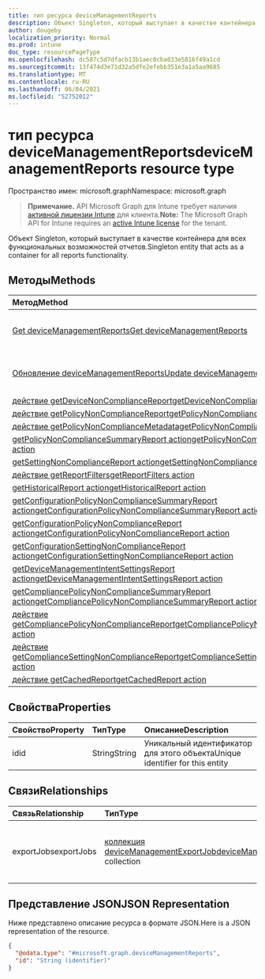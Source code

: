 ```yaml
---
title: тип ресурса deviceManagementReports
description: Объект Singleton, который выступает в качестве контейнера для всех функциональных возможностей отчетов.
author: dougeby
localization_priority: Normal
ms.prod: intune
doc_type: resourcePageType
ms.openlocfilehash: dc587c5d7dfacb13b1aec0cba033e5816f49a1cd
ms.sourcegitcommit: 13f474d3e71d32a5dfe2efebb351e3a1a5aa9685
ms.translationtype: MT
ms.contentlocale: ru-RU
ms.lasthandoff: 06/04/2021
ms.locfileid: "52752012"
---
```

# <a name="devicemanagementreports-resource-type"></a><span data-ttu-id="7d9ff-103">тип ресурса deviceManagementReports</span><span class="sxs-lookup"><span data-stu-id="7d9ff-103">deviceManagementReports resource type</span></span>

<span data-ttu-id="7d9ff-104">Пространство имен: microsoft.graph</span><span class="sxs-lookup"><span data-stu-id="7d9ff-104">Namespace: microsoft.graph</span></span>

> <span data-ttu-id="7d9ff-105">**Примечание.** API Microsoft Graph для Intune требует наличия [активной лицензии Intune](https://go.microsoft.com/fwlink/?linkid=839381) для клиента.</span><span class="sxs-lookup"><span data-stu-id="7d9ff-105">**Note:** The Microsoft Graph API for Intune requires an [active Intune license](https://go.microsoft.com/fwlink/?linkid=839381) for the tenant.</span></span>

<span data-ttu-id="7d9ff-106">Объект Singleton, который выступает в качестве контейнера для всех функциональных возможностей отчетов.</span><span class="sxs-lookup"><span data-stu-id="7d9ff-106">Singleton entity that acts as a container for all reports functionality.</span></span>

## <a name="methods"></a><span data-ttu-id="7d9ff-107">Методы</span><span class="sxs-lookup"><span data-stu-id="7d9ff-107">Methods</span></span>
|<span data-ttu-id="7d9ff-108">Метод</span><span class="sxs-lookup"><span data-stu-id="7d9ff-108">Method</span></span>|<span data-ttu-id="7d9ff-109">Возвращаемый тип</span><span class="sxs-lookup"><span data-stu-id="7d9ff-109">Return Type</span></span>|<span data-ttu-id="7d9ff-110">Описание</span><span class="sxs-lookup"><span data-stu-id="7d9ff-110">Description</span></span>|
|:---|:---|:---|
|[<span data-ttu-id="7d9ff-111">Get deviceManagementReports</span><span class="sxs-lookup"><span data-stu-id="7d9ff-111">Get deviceManagementReports</span></span>](../api/intune-reporting-devicemanagementreports-get.md)|[<span data-ttu-id="7d9ff-112">deviceManagementReports</span><span class="sxs-lookup"><span data-stu-id="7d9ff-112">deviceManagementReports</span></span>](../resources/intune-reporting-devicemanagementreports.md)|<span data-ttu-id="7d9ff-113">Чтение свойств и связей [объекта deviceManagementReports.](../resources/intune-reporting-devicemanagementreports.md)</span><span class="sxs-lookup"><span data-stu-id="7d9ff-113">Read properties and relationships of the [deviceManagementReports](../resources/intune-reporting-devicemanagementreports.md) object.</span></span>|
|[<span data-ttu-id="7d9ff-114">Обновление deviceManagementReports</span><span class="sxs-lookup"><span data-stu-id="7d9ff-114">Update deviceManagementReports</span></span>](../api/intune-reporting-devicemanagementreports-update.md)|[<span data-ttu-id="7d9ff-115">deviceManagementReports</span><span class="sxs-lookup"><span data-stu-id="7d9ff-115">deviceManagementReports</span></span>](../resources/intune-reporting-devicemanagementreports.md)|<span data-ttu-id="7d9ff-116">Обновление свойств объекта [deviceManagementReports.](../resources/intune-reporting-devicemanagementreports.md)</span><span class="sxs-lookup"><span data-stu-id="7d9ff-116">Update the properties of a [deviceManagementReports](../resources/intune-reporting-devicemanagementreports.md) object.</span></span>|
|[<span data-ttu-id="7d9ff-117">действие getDeviceNonComplianceReport</span><span class="sxs-lookup"><span data-stu-id="7d9ff-117">getDeviceNonComplianceReport action</span></span>](../api/intune-reporting-devicemanagementreports-getdevicenoncompliancereport.md)|<span data-ttu-id="7d9ff-118">Stream</span><span class="sxs-lookup"><span data-stu-id="7d9ff-118">Stream</span></span>|<span data-ttu-id="7d9ff-119">Н/Д</span><span class="sxs-lookup"><span data-stu-id="7d9ff-119">Not yet documented</span></span>|
|[<span data-ttu-id="7d9ff-120">действие getPolicyNonComplianceReport</span><span class="sxs-lookup"><span data-stu-id="7d9ff-120">getPolicyNonComplianceReport action</span></span>](../api/intune-reporting-devicemanagementreports-getpolicynoncompliancereport.md)|<span data-ttu-id="7d9ff-121">Stream</span><span class="sxs-lookup"><span data-stu-id="7d9ff-121">Stream</span></span>|<span data-ttu-id="7d9ff-122">Н/Д</span><span class="sxs-lookup"><span data-stu-id="7d9ff-122">Not yet documented</span></span>|
|[<span data-ttu-id="7d9ff-123">действие getPolicyNonComplianceMetadata</span><span class="sxs-lookup"><span data-stu-id="7d9ff-123">getPolicyNonComplianceMetadata action</span></span>](../api/intune-reporting-devicemanagementreports-getpolicynoncompliancemetadata.md)|<span data-ttu-id="7d9ff-124">Stream</span><span class="sxs-lookup"><span data-stu-id="7d9ff-124">Stream</span></span>|<span data-ttu-id="7d9ff-125">Н/Д</span><span class="sxs-lookup"><span data-stu-id="7d9ff-125">Not yet documented</span></span>|
|[<span data-ttu-id="7d9ff-126">getPolicyNonComplianceSummaryReport action</span><span class="sxs-lookup"><span data-stu-id="7d9ff-126">getPolicyNonComplianceSummaryReport action</span></span>](../api/intune-reporting-devicemanagementreports-getpolicynoncompliancesummaryreport.md)|<span data-ttu-id="7d9ff-127">Stream</span><span class="sxs-lookup"><span data-stu-id="7d9ff-127">Stream</span></span>|<span data-ttu-id="7d9ff-128">Н/Д</span><span class="sxs-lookup"><span data-stu-id="7d9ff-128">Not yet documented</span></span>|
|[<span data-ttu-id="7d9ff-129">getSettingNonComplianceReport action</span><span class="sxs-lookup"><span data-stu-id="7d9ff-129">getSettingNonComplianceReport action</span></span>](../api/intune-reporting-devicemanagementreports-getsettingnoncompliancereport.md)|<span data-ttu-id="7d9ff-130">Stream</span><span class="sxs-lookup"><span data-stu-id="7d9ff-130">Stream</span></span>|<span data-ttu-id="7d9ff-131">Н/Д</span><span class="sxs-lookup"><span data-stu-id="7d9ff-131">Not yet documented</span></span>|
|[<span data-ttu-id="7d9ff-132">действие getReportFilters</span><span class="sxs-lookup"><span data-stu-id="7d9ff-132">getReportFilters action</span></span>](../api/intune-reporting-devicemanagementreports-getreportfilters.md)|<span data-ttu-id="7d9ff-133">Stream</span><span class="sxs-lookup"><span data-stu-id="7d9ff-133">Stream</span></span>|<span data-ttu-id="7d9ff-134">Н/Д</span><span class="sxs-lookup"><span data-stu-id="7d9ff-134">Not yet documented</span></span>|
|[<span data-ttu-id="7d9ff-135">getHistoricalReport action</span><span class="sxs-lookup"><span data-stu-id="7d9ff-135">getHistoricalReport action</span></span>](../api/intune-reporting-devicemanagementreports-gethistoricalreport.md)|<span data-ttu-id="7d9ff-136">Stream</span><span class="sxs-lookup"><span data-stu-id="7d9ff-136">Stream</span></span>|<span data-ttu-id="7d9ff-137">Н/Д</span><span class="sxs-lookup"><span data-stu-id="7d9ff-137">Not yet documented</span></span>|
|[<span data-ttu-id="7d9ff-138">getConfigurationPolicyNonComplianceSummaryReport action</span><span class="sxs-lookup"><span data-stu-id="7d9ff-138">getConfigurationPolicyNonComplianceSummaryReport action</span></span>](../api/intune-reporting-devicemanagementreports-getconfigurationpolicynoncompliancesummaryreport.md)|<span data-ttu-id="7d9ff-139">Stream</span><span class="sxs-lookup"><span data-stu-id="7d9ff-139">Stream</span></span>|<span data-ttu-id="7d9ff-140">Н/Д</span><span class="sxs-lookup"><span data-stu-id="7d9ff-140">Not yet documented</span></span>|
|[<span data-ttu-id="7d9ff-141">getConfigurationPolicyNonComplianceReport action</span><span class="sxs-lookup"><span data-stu-id="7d9ff-141">getConfigurationPolicyNonComplianceReport action</span></span>](../api/intune-reporting-devicemanagementreports-getconfigurationpolicynoncompliancereport.md)|<span data-ttu-id="7d9ff-142">Stream</span><span class="sxs-lookup"><span data-stu-id="7d9ff-142">Stream</span></span>|<span data-ttu-id="7d9ff-143">Н/Д</span><span class="sxs-lookup"><span data-stu-id="7d9ff-143">Not yet documented</span></span>|
|[<span data-ttu-id="7d9ff-144">getConfigurationSettingNonComplianceReport action</span><span class="sxs-lookup"><span data-stu-id="7d9ff-144">getConfigurationSettingNonComplianceReport action</span></span>](../api/intune-reporting-devicemanagementreports-getconfigurationsettingnoncompliancereport.md)|<span data-ttu-id="7d9ff-145">Stream</span><span class="sxs-lookup"><span data-stu-id="7d9ff-145">Stream</span></span>|<span data-ttu-id="7d9ff-146">Н/Д</span><span class="sxs-lookup"><span data-stu-id="7d9ff-146">Not yet documented</span></span>|
|[<span data-ttu-id="7d9ff-147">getDeviceManagementIntentSettingsReport action</span><span class="sxs-lookup"><span data-stu-id="7d9ff-147">getDeviceManagementIntentSettingsReport action</span></span>](../api/intune-reporting-devicemanagementreports-getdevicemanagementintentsettingsreport.md)|<span data-ttu-id="7d9ff-148">Stream</span><span class="sxs-lookup"><span data-stu-id="7d9ff-148">Stream</span></span>|<span data-ttu-id="7d9ff-149">Н/Д</span><span class="sxs-lookup"><span data-stu-id="7d9ff-149">Not yet documented</span></span>|
|[<span data-ttu-id="7d9ff-150">getCompliancePolicyNonComplianceSummaryReport action</span><span class="sxs-lookup"><span data-stu-id="7d9ff-150">getCompliancePolicyNonComplianceSummaryReport action</span></span>](../api/intune-reporting-devicemanagementreports-getcompliancepolicynoncompliancesummaryreport.md)|<span data-ttu-id="7d9ff-151">Stream</span><span class="sxs-lookup"><span data-stu-id="7d9ff-151">Stream</span></span>|<span data-ttu-id="7d9ff-152">Н/Д</span><span class="sxs-lookup"><span data-stu-id="7d9ff-152">Not yet documented</span></span>|
|[<span data-ttu-id="7d9ff-153">действие getCompliancePolicyNonComplianceReport</span><span class="sxs-lookup"><span data-stu-id="7d9ff-153">getCompliancePolicyNonComplianceReport action</span></span>](../api/intune-reporting-devicemanagementreports-getcompliancepolicynoncompliancereport.md)|<span data-ttu-id="7d9ff-154">Stream</span><span class="sxs-lookup"><span data-stu-id="7d9ff-154">Stream</span></span>|<span data-ttu-id="7d9ff-155">Н/Д</span><span class="sxs-lookup"><span data-stu-id="7d9ff-155">Not yet documented</span></span>|
|[<span data-ttu-id="7d9ff-156">действие getComplianceSettingNonComplianceReport</span><span class="sxs-lookup"><span data-stu-id="7d9ff-156">getComplianceSettingNonComplianceReport action</span></span>](../api/intune-reporting-devicemanagementreports-getcompliancesettingnoncompliancereport.md)|<span data-ttu-id="7d9ff-157">Stream</span><span class="sxs-lookup"><span data-stu-id="7d9ff-157">Stream</span></span>|<span data-ttu-id="7d9ff-158">Н/Д</span><span class="sxs-lookup"><span data-stu-id="7d9ff-158">Not yet documented</span></span>|
|[<span data-ttu-id="7d9ff-159">действие getCachedReport</span><span class="sxs-lookup"><span data-stu-id="7d9ff-159">getCachedReport action</span></span>](../api/intune-reporting-devicemanagementreports-getcachedreport.md)|<span data-ttu-id="7d9ff-160">Stream</span><span class="sxs-lookup"><span data-stu-id="7d9ff-160">Stream</span></span>|<span data-ttu-id="7d9ff-161">Н/Д</span><span class="sxs-lookup"><span data-stu-id="7d9ff-161">Not yet documented</span></span>|

## <a name="properties"></a><span data-ttu-id="7d9ff-162">Свойства</span><span class="sxs-lookup"><span data-stu-id="7d9ff-162">Properties</span></span>
|<span data-ttu-id="7d9ff-163">Свойство</span><span class="sxs-lookup"><span data-stu-id="7d9ff-163">Property</span></span>|<span data-ttu-id="7d9ff-164">Тип</span><span class="sxs-lookup"><span data-stu-id="7d9ff-164">Type</span></span>|<span data-ttu-id="7d9ff-165">Описание</span><span class="sxs-lookup"><span data-stu-id="7d9ff-165">Description</span></span>|
|:---|:---|:---|
|<span data-ttu-id="7d9ff-166">id</span><span class="sxs-lookup"><span data-stu-id="7d9ff-166">id</span></span>|<span data-ttu-id="7d9ff-167">String</span><span class="sxs-lookup"><span data-stu-id="7d9ff-167">String</span></span>|<span data-ttu-id="7d9ff-168">Уникальный идентификатор для этого объекта</span><span class="sxs-lookup"><span data-stu-id="7d9ff-168">Unique identifier for this entity</span></span>|

## <a name="relationships"></a><span data-ttu-id="7d9ff-169">Связи</span><span class="sxs-lookup"><span data-stu-id="7d9ff-169">Relationships</span></span>
|<span data-ttu-id="7d9ff-170">Связь</span><span class="sxs-lookup"><span data-stu-id="7d9ff-170">Relationship</span></span>|<span data-ttu-id="7d9ff-171">Тип</span><span class="sxs-lookup"><span data-stu-id="7d9ff-171">Type</span></span>|<span data-ttu-id="7d9ff-172">Описание</span><span class="sxs-lookup"><span data-stu-id="7d9ff-172">Description</span></span>|
|:---|:---|:---|
|<span data-ttu-id="7d9ff-173">exportJobs</span><span class="sxs-lookup"><span data-stu-id="7d9ff-173">exportJobs</span></span>|<span data-ttu-id="7d9ff-174">[коллекция deviceManagementExportJob](../resources/intune-reporting-devicemanagementexportjob.md)</span><span class="sxs-lookup"><span data-stu-id="7d9ff-174">[deviceManagementExportJob](../resources/intune-reporting-devicemanagementexportjob.md) collection</span></span>|<span data-ttu-id="7d9ff-175">Объект, представляющий задание по экспорту отчета</span><span class="sxs-lookup"><span data-stu-id="7d9ff-175">Entity representing a job to export a report</span></span>|

## <a name="json-representation"></a><span data-ttu-id="7d9ff-176">Представление JSON</span><span class="sxs-lookup"><span data-stu-id="7d9ff-176">JSON Representation</span></span>
<span data-ttu-id="7d9ff-177">Ниже представлено описание ресурса в формате JSON.</span><span class="sxs-lookup"><span data-stu-id="7d9ff-177">Here is a JSON representation of the resource.</span></span>
<!-- {
  "blockType": "resource",
  "keyProperty": "id",
  "@odata.type": "microsoft.graph.deviceManagementReports"
}
-->
``` json
{
  "@odata.type": "#microsoft.graph.deviceManagementReports",
  "id": "String (identifier)"
}
```




